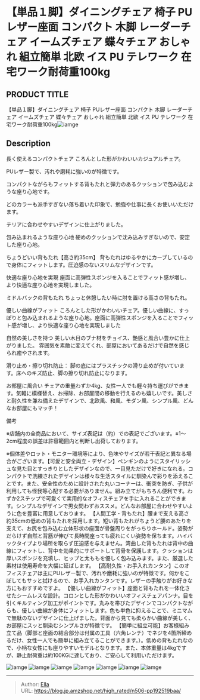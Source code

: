 # 【単品１脚】ダイニングチェア 椅子 PUレザー座面 コンパクト 木脚 レーダーチェア イームズチェア 蝶々チェア おしゃれ 組立簡単 北欧 イス PU テレワーク 在宅ワーク耐荷重100kg


## PRODUCT TITLE 

【単品１脚】ダイニングチェア 椅子 PUレザー座面 コンパクト 木脚 レーダーチェア イームズチェア 蝶々チェア おしゃれ 組立簡単 北欧 イス PU テレワーク 在宅ワーク耐荷重100kg![iamge](https://b2bfiles1.gigab2b.cn/image/wkseller/7404/伊姆斯192519/20210715_0ca08d55117948d5ae9dfa79601c4040.jpg)

## Description

長く使えるコンパクトチェア
ころんとした形がかわいいカジュアルチェア。

PUレザー製で、汚れや磨耗に強いのが特徴です。

コンパクトながらもフィットする背もたれと弾力のあるクッションで包み込むような座り心地です。

どのカラーも派手すぎない落ち着いた印象で、勉強や仕事に長くお使いいただけます。

テリアに合わせやすいデザインに仕上がりました。

包み込まれるような座り心地
硬めのクッションで沈み込みすぎないので、安定した座り心地。

ちょうどいい背もたれ【高さ約35cm】
背もたれはゆるやかにカーブしているので身体にフィットします。圧迫感のないスリムなデザインです。

快適な座り心地を実現
座面に高弾性スポンジを入ることでフィット感が増し、より快適な座り心地を実現しました。

ミドルバックの背もたれ
ちょっと休憩したい時に肘を置ける高さの背もたれ。

優しい曲線がフィット
ころんとした形がかわいいチェア。優しい曲線に、すっぽりと包み込まれるような座り心地。座面に高弾性スポンジを入ることでフィット感が増し、より快適な座り心地を実現しました

自然の美しさを持つ
美しい木目のブナ材をチョイス、艶感と風合い豊かに仕上がりました。 雰囲気を素敵に変えてくれ、部屋においてあるだけで自然を感じられ癒やされます。

滑り止め・擦り切れ防止： 脚の底にはプラスチックの滑り止めが付いています。床へのキズ防止、脚の擦り切れ防止になります。

お部屋に風合い
チェアの重量わずか4kg、女性一人でも軽々持ち運びができます。気軽に模様替え、お掃除、お部屋間の移動を行えるのも嬉しいです。美しさと耐久性を兼ね備えたデザインで、北欧風、和風、モダン風、シンプル風、どんなお部屋にもマッチ！



備考

※店舗内の全商品において、サイズ表記は（約）での表記でございます。±1～2cm程度の誤差は許容範囲内と判断し出荷しております。

※個体差やロット・モニター環境等により、色味やサイズが若干表記と異なる場合がございます。【可愛と安全両立・デザイン】ペンギンのようにスタイリッシュな見た目とすっきりとしたデザインなので、一目見ただけで好きになれる。コンパクトで洗練されたデザインは様々な生活スタイルに馴染んで彩りを添えることです。また、安全性のために設計された丸いコーナーは、衝突を防ぎ、子供が利用しても怪我等心配する必要がありません。組み立てがもちろん便利です。わずか2ステップで可愛くて実用的なオフィスチェアを手に入れることができます。シンプルなデザインで男女問わずおススメ。どんなお部屋に合わせやすいように色を豊富に用意しております。
【人間工学・背もたれ】腰まで支える高さ約35cmの低めの背もたれを採用します。短い背もたれがちょうど腰のあたりを支えて、お尻を包み込む立体形状の座面が骨盤周りをがっちりホールド。姿勢がだらけず自然と背筋が伸びて長時間座っても疲れにくい姿勢を保ちます。ハイバックタイプより場所を取らず圧迫感を与えません。湾曲した背もたれは背中の曲線にフィットし、背中を効果的にサポートして背骨を保護します。クッションは厚いスポンジを充填し、ヒップと太ももを優しく包み込みます。また、厳選した素材は使用寿命を大幅に延ばします。
【高耐久性・お手入れカンタン】このオフィスチェアは主にPUレザー製で、汚れや磨耗に強いのが特徴です。何かをこぼしてもサッと拭けるので、お手入れカンタンです。レザーの手触りがお好きな方にもおすすめですよ。
【優しい曲線がフィット】座面と背もたれを一体化させたシームレスな設計。コロンとした形がかわいいオフィスチェアパンナ。目を引くキルティング加工がポイントです。丸みを帯びたデザインでコンパクトながらも、優しい曲線が身体にフィットします。色も単色に抑えることで、ミニマムで無駄のないデザインに仕上げました。背面から見ても柔らかい曲線が美しく、お部屋にスッと馴染むシンプルさが特徴です。
【簡単に組立可能】お客様組み立て品（脚部と座面の結合部分は付属の工具（六角レンチ）でネジを4箇所締めるだけ、女性一人でも簡単に組み立てることができます。）。低めの背もたれなので、小柄な女性にも座りやすいモデルとなります。また、本体重量は4kgですが、静止耐荷重は約100KGに達しており、ご安心して利用いただけます。





![iamge](https://b2bfiles1.gigab2b.cn/image/wkseller/7404/伊姆斯192519/20210715_746617f6256ac0e64c44bd6dfb763647.jpg)
![iamge](https://b2bfiles1.gigab2b.cn/image/wkseller/7404/伊姆斯192519/20210715_a5400a3a6fd50d4e4804f30380c320bd.jpg)
![iamge](https://b2bfiles1.gigab2b.cn/image/wkseller/7404/伊姆斯192519/20210715_fea5772da52bb275b003002a524a32c6.jpg)
![iamge](https://b2bfiles1.gigab2b.cn/image/wkseller/7404/伊姆斯192519/20210715_5b4f154ff400630076b9d2777ecc33b1.jpg)
![iamge](https://b2bfiles1.gigab2b.cn/image/wkseller/7404/伊姆斯192519/20210715_4fdb47a7e42e50cee5e319650b8dcaf2.jpg)
![iamge](nan)
![iamge](nan)


---

> Author: [Ella](https://blog.jp.amzshop.net/)  
> URL: https://blog.jp.amzshop.net/high_rated/n506-pp192519baa/  


